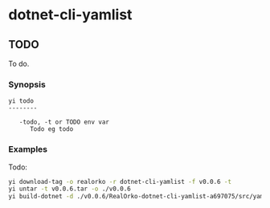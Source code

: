 # dotnet-cli-yamlist

## TODO

To do. 

### Synopsis

```
yi todo
--------

   -todo, -t or TODO env var
      Todo eg todo

``` 

### Examples

Todo:

```bash
yi download-tag -o realorko -r dotnet-cli-yamlist -f v0.0.6 -t
yi untar -t v0.0.6.tar -o ./v0.0.6
yi build-dotnet -d ./v0.0.6/RealOrko-dotnet-cli-yamlist-a697075/src/yamlist -o ../../../../build 
```

